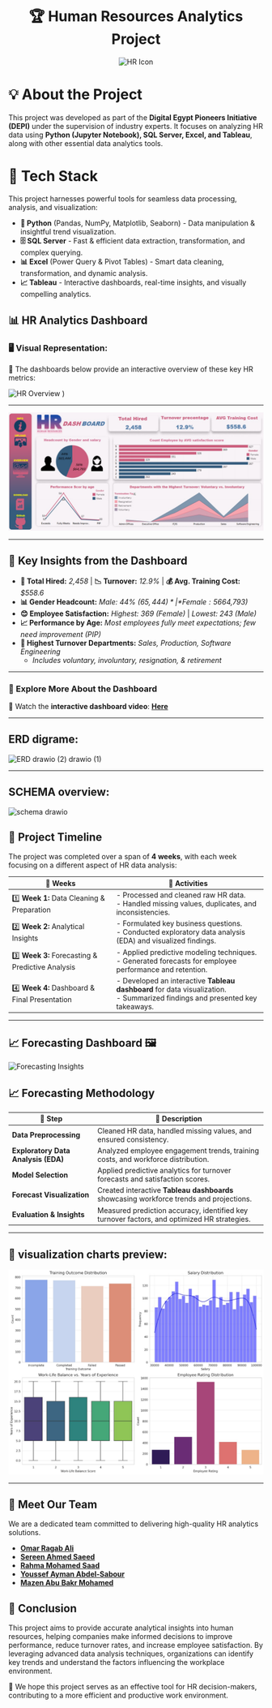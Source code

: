 <h1 align="center">🏆 Human Resources Analytics Project</h1>

<p align="center">
  <img src="https://cdn-icons-png.flaticon.com/128/3135/3135715.png" alt="HR Icon" width="200"/>
</p>



# 💡 About the Project 
This project was developed as part of the **Digital Egypt Pioneers Initiative (DEPI)** under the supervision of industry experts. It focuses on analyzing HR data using **Python (Jupyter Notebook), SQL Server, Excel, and Tableau**, along with other essential data analytics tools.  


# 🚀  Tech Stack

This project harnesses powerful tools for seamless data processing, analysis, and visualization:

- **🐍 Python** (Pandas, NumPy, Matplotlib, Seaborn) - Data manipulation & insightful trend visualization.
- **🗄️ SQL Server** - Fast & efficient data extraction, transformation, and complex querying.
- **📊 Excel** (Power Query & Pivot Tables) - Smart data cleaning, transformation, and dynamic analysis.
- **📈 Tableau** - Interactive dashboards, real-time insights, and visually compelling analytics.


## 📊 HR Analytics Dashboard  

### 🖥️ Visual Representation:
📌 The dashboards below provide an interactive overview of these key HR metrics:


![HR Overview](https://github.com/user-attachments/assets/34ff1cf4-22c6-455a-99d9-590b1a87ac9f)
)  

---

![HR Summary Dashboard](project_image's/HR%20summary%20dashboard.jpg)  

---  

## 🔹 **Key Insights from the Dashboard**
- **👥 Total Hired:** *2,458* | **📉 Turnover:** *12.9%* | **💰 Avg. Training Cost:** *$558.6*  
- **📊 Gender Headcount:** *Male: 44% ($65,444)* | *Female: 56% ($64,793)*  
- **😊 Employee Satisfaction:** *Highest: 369 (Female)* | *Lowest: 243 (Male)*  
- **📈 Performance by Age:** *Most employees fully meet expectations; few need improvement (PIP)*  
- **🏢 Highest Turnover Departments:** *Sales, Production, Software Engineering*  
  - *Includes voluntary, involuntary, resignation, & retirement*  
--- 
 
### 🎥 Explore More About the Dashboard  
🔹 Watch the **interactive dashboard video**:  [**Here**](https://drive.google.com/file/d/1BjdJeIXb2auuJ5Lr9ByYCFW3NGsT3kV-/preview)

---

##  ERD digrame:

![ERD drawio (2) drawio (1)](https://github.com/user-attachments/assets/19fd2e84-3a1b-4b8c-ae93-9329a716519e)

---


## SCHEMA overview:

![schema drawio](https://github.com/user-attachments/assets/30600f46-757f-4e3f-9ca2-0abaae065be9)







## 📅 Project Timeline 
The project was completed over a span of **4 weeks**, with each week focusing on a different aspect of HR data analysis:  

| 📆 **Weeks**     | 📌 **Activities**  |
|-----------------|------------------|
| 1️⃣ **Week 1:** Data Cleaning & Preparation  | - Processed and cleaned raw HR data.  <br> - Handled missing values, duplicates, and inconsistencies.  |
| 2️⃣ **Week 2:** Analytical Insights  | - Formulated key business questions.  <br> - Conducted exploratory data analysis (EDA) and visualized findings.  |
| 3️⃣ **Week 3:** Forecasting & Predictive Analysis  | - Applied predictive modeling techniques.  <br> - Generated forecasts for employee performance and retention.  |
| 4️⃣ **Week 4:** Dashboard & Final Presentation  | - Developed an interactive **Tableau dashboard** for data visualization.  <br> - Summarized findings and presented key takeaways.  |

---

## 📈 Forecasting Dashboard 🖼️

![Forecasting Insights](https://github.com/user-attachments/assets/4b3dc16f-0700-4a04-abdb-6a288fd6a36a)  

## 📈 Forecasting Methodology  

| 🔹 Step                 | 📝 Description |
|-------------------------|------------------------------------------------|
| **Data Preprocessing**  | Cleaned HR data, handled missing values, and ensured consistency. |
| **Exploratory Data Analysis (EDA)**  | Analyzed employee engagement trends, training costs, and workforce distribution. |
| **Model Selection**     | Applied predictive analytics for turnover forecasts and satisfaction scores. |
| **Forecast Visualization** | Created interactive **Tableau dashboards** showcasing workforce trends and projections. |
| **Evaluation & Insights**  | Measured prediction accuracy, identified key turnover factors, and optimized HR strategies. |

---


## 🏢 visualization charts preview:

![HR Overview Dashboard](project_image's/visualization_charts.jpg)  



---

##  👥 Meet Our Team
We are a dedicated team committed to delivering high-quality HR analytics solutions.
- **[Omar Ragab Ali](https://www.linkedin.com/in/omar-rageb)**
- **[Sereen Ahmed Saeed](https://www.linkedin.com/in/sereen-alsid-16993231a)**
- **[Rahma Mohamed Saad](https://www.linkedin.com/in/rahma-mohammed-326167295)**
- **[Youssef Ayman Abdel-Sabour](https://www.linkedin.com/in/youssefayman8)**
- **[Mazen Abu Bakr Mohamed](http://linkedin.com/in/mazen-el-nady-39b054289)**

## 🎯 Conclusion

This project aims to provide accurate analytical insights into human resources, helping companies make informed decisions to improve performance, reduce turnover rates, and increase employee satisfaction. By leveraging advanced data analysis techniques, organizations can identify key trends and understand the factors influencing the workplace environment.

🚀 We hope this project serves as an effective tool for HR decision-makers, contributing to a more efficient and productive work environment.


